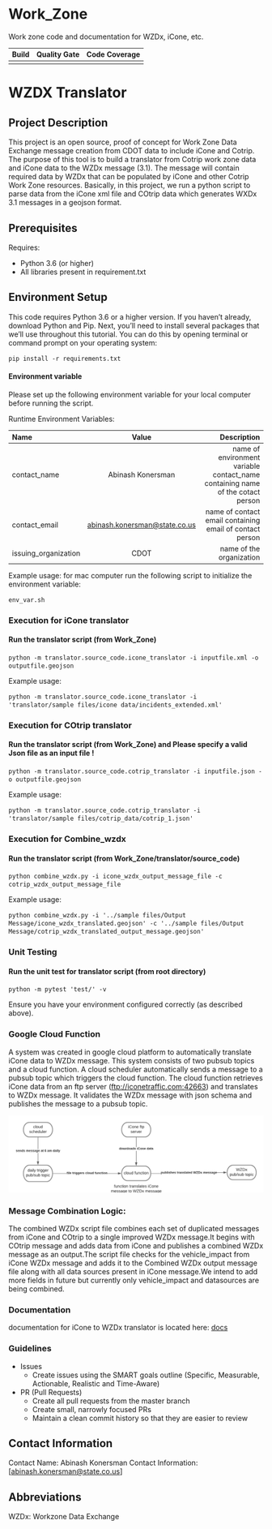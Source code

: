 # Work_Zone

Work zone code and documentation for WZDx, iCone, etc.

| Build | Quality Gate | Code Coverage |
| :---- | :----------: | ------------: |
|       |             |               |

# WZDX Translator

## Project Description

This project is an open source, proof of concept for Work Zone Data Exchange message creation from CDOT data to include iCone and Cotrip. The purpose of this tool is to  build a translator from Cotrip work zone data and iCone data to the WZDx message (3.1). The message will contain required data by WZDx that can be populated by iCone and other Cotrip Work Zone resources. Basically, in this project, we run a python script to parse data from the iCone xml file and COtrip data which generates WXDx 3.1 messages in a geojson format.

## Prerequisites

Requires:

- Python 3.6 (or higher)
- All libraries present in requirement.txt

## Environment Setup

This code requires Python 3.6 or a higher version. If you haven’t already, download Python and Pip. Next, you’ll need to install several packages that we’ll use throughout this tutorial. You can do this by opening terminal or command prompt on your operating system:

```
pip install -r requirements.txt
```

#### Environment variable

Please set up the following environment variable for your local computer before running the script.

Runtime Environment Variables:

| Name                 |             Value             |                                                                    Description |
| :------------------- | :---------------------------: | -----------------------------------------------------------------------------: |
| contact_name         |       Abinash Konersman       | name of environment variable contact_name containing name of the cotact person |
| contact_email        | abinash.konersman@state.co.us |                      name of contact email containing email  of contact person |
| issuing_organization |             CDOT             |                                                       name of the organization |

Example usage:
for mac computer run the following script to initialize the environment variable:

```
env_var.sh
```

### Execution for iCone translator

#### Run the translator script (from Work_Zone)

```
python -m translator.source_code.icone_translator -i inputfile.xml -o outputfile.geojson
```

Example usage:

```
python -m translator.source_code.icone_translator -i 'translator/sample files/icone data/incidents_extended.xml' 
```

### Execution for COtrip translator

#### Run the translator script (from Work_Zone) and Please specify a valid Json file as an input file !

```
python -m translator.source_code.cotrip_translator -i inputfile.json -o outputfile.geojson
```

Example usage:

```
python -m translator.source_code.cotrip_translator -i 'translator/sample files/cotrip_data/cotrip_1.json' 
```

### Execution for Combine_wzdx

#### Run the translator script (from Work_Zone/translator/source_code)

```
python combine_wzdx.py -i icone_wzdx_output_message_file -c cotrip_wzdx_output_message_file 
```

Example usage:

```
python combine_wzdx.py -i '../sample files/Output Message/icone_wzdx_translated.geojson' -c '../sample files/Output Message/cotrip_wzdx_translated_output_message.geojson'
```

### Unit Testing

#### Run the unit test for translator script (from root directory)

```
python -m pytest 'test/' -v
```

Ensure you have your environment configured correctly (as described above).

### Google Cloud Function

A system was created in google cloud platform to automatically translate iCone data to WZDx message. This system consists of two pubsub topics and a cloud function. A cloud scheduler automatically sends a message to a pubsub topic which triggers the cloud function. The cloud function retrieves iCone data from an ftp server (ftp://iconetraffic.com:42663) and translates to WZDx message. It validates the WZDx message with json schema and publishes the message to a pubsub topic.

![alt text](translator/GCP_cloud_function/iCone%20Translator%20block%20diagram.png)

### Message Combination Logic:

The combined WZDx script file combines each set of duplicated messages from iCone and COtrip to a single improved WZDx message.It begins with COtrip message and adds data from iCone and publishes a combined WZDx message as an output.The script file checks for the vehicle_impact from iCone WZDx message and adds it    to the Combined WZDx output message file along with all  data sources present in  iCone message.We intend to add more fields in future but currently only vehicle_impact and datasources are being combined.

### Documentation

documentation for iCone to WZDx translator is located here: [docs](translator/docs)

### Guidelines

- Issues
  - Create issues using the SMART goals outline (Specific, Measurable, Actionable, Realistic and Time-Aware)
- PR (Pull Requests)
  - Create all pull requests from the master branch
  - Create small, narrowly focused PRs
  - Maintain a clean commit history so that they are easier to review

## Contact Information

Contact Name: Abinash Konersman
Contact Information: [abinash.konersman@state.co.us]

## Abbreviations

WZDx: Workzone Data Exchange
